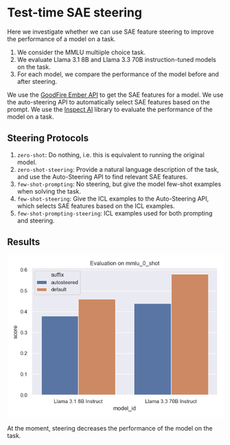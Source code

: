 # Test-time SAE steering

Here we investigate whether we can use SAE feature steering to improve the performance of a model on a task.

1. We consider the MMLU multiiple choice task.
2. We evaluate Llama 3.1 8B and Llama 3.3 70B instruction-tuned models on the task.
3. For each model, we compare the performance of the model before and after steering.

We use the [GoodFire Ember API](https://goodfire.ai) to get the SAE features for a model.
We use the auto-steering API to automatically select SAE features based on the prompt. 
We use the [Inspect AI](https://inspect.ai-safety-institute.org.uk/) library to evaluate the performance of the model on a task.

## Steering Protocols

1. `zero-shot`: Do nothing, i.e. this is equivalent to running the original model. 
2. `zero-shot-steering`: Provide a natural language description of the task, and use the Auto-Steering API to find relevant SAE features.
3. `few-shot-prompting`: No steering, but give the model few-shot examples when solving the task.
4. `few-shot-steering`: Give the ICL examples to the Auto-Steering API, which selects SAE features based on the ICL examples.
5. `few-shot-prompting-steering`: ICL examples used for both prompting and steering.

## Results

![plot](experiments/plot.png)

At the moment, steering decreases the performance of the model on the task.